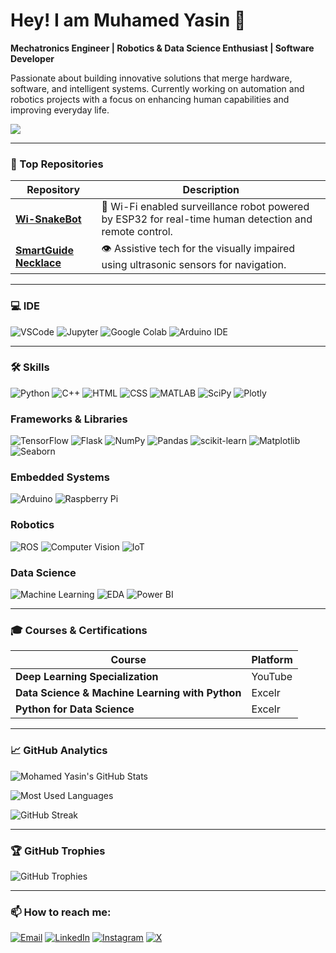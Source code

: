 # Hey! I am Muhamed Yasin 👋

**Mechatronics Engineer | Robotics & Data Science Enthusiast | Software Developer**

Passionate about building innovative solutions that merge hardware, software, and intelligent systems. Currently working on automation and robotics projects with a focus on enhancing human capabilities and improving everyday life.

[![](https://github-profile-summary-cards.vercel.app/api/cards/profile-details?username=myasin3&theme=dark)](https://github.com/myasin3)

---

### 💼 Top Repositories

| Repository | Description |
|------------|-------------|
| [**Wi-SnakeBot**](https://github.com/YourGitHubUsername/Wi-SnakeBot) | 🐍 Wi-Fi enabled surveillance robot powered by ESP32 for real-time human detection and remote control. |
| [**SmartGuide Necklace**](https://github.com/YourGitHubUsername/SmartGuide-Necklace) | 👁️ Assistive tech for the visually impaired using ultrasonic sensors for navigation. |

---

### 💻 IDE
![VSCode](https://img.shields.io/badge/-VS%20Code-007ACC?logo=visual-studio-code&logoColor=white)
![Jupyter](https://img.shields.io/badge/-Jupyter-F37626?logo=jupyter&logoColor=white)
![Google Colab](https://img.shields.io/badge/-Google%20Colab-F9AB00?logo=googlecolab&logoColor=white)
![Arduino IDE](https://img.shields.io/badge/-Arduino-00979D?logo=arduino&logoColor=white)

---

### 🛠️ Skills
![Python](https://img.shields.io/badge/-Python-3776AB?logo=python&logoColor=white)
![C++](https://img.shields.io/badge/-C++-00599C?logo=cplusplus&logoColor=white)
![HTML](https://img.shields.io/badge/-HTML-E34F26?logo=html5&logoColor=white)
![CSS](https://img.shields.io/badge/-CSS-1572B6?logo=css3&logoColor=white)
![MATLAB](https://img.shields.io/badge/-MATLAB-FF7F50?logo=matlab&logoColor=white)
![SciPy](https://img.shields.io/badge/-SciPy-654FF0?logo=SciPy&logoColor=white)
![Plotly](https://img.shields.io/badge/-Plotly-239120?logo=plotly&logoColor=white)

### Frameworks & Libraries
![TensorFlow](https://img.shields.io/badge/-TensorFlow-FF6F00?logo=tensorflow&logoColor=white)
![Flask](https://img.shields.io/badge/-Flask-000000?logo=flask&logoColor=white)
![NumPy](https://img.shields.io/badge/-NumPy-013243?logo=numpy&logoColor=white)
![Pandas](https://img.shields.io/badge/-Pandas-150458?logo=pandas&logoColor=white)
![scikit-learn](https://img.shields.io/badge/-scikit--learn-F7931E?logo=scikit-learn&logoColor=white)
![Matplotlib](https://img.shields.io/badge/-Matplotlib-003B57?logo=matplotlib&logoColor=white)
![Seaborn](https://img.shields.io/badge/-Seaborn-FF8C00?logo=seaborn&logoColor=white)

### Embedded Systems
![Arduino](https://img.shields.io/badge/-Arduino-00979D?logo=arduino&logoColor=white)
![Raspberry Pi](https://img.shields.io/badge/-Raspberry%20Pi-A22846?logo=raspberry-pi&logoColor=white)

### Robotics
![ROS](https://img.shields.io/badge/-ROS-22314E?logo=ros&logoColor=white)
![Computer Vision](https://img.shields.io/badge/-Computer%20Vision-9b59b6)
![IoT](https://img.shields.io/badge/-IoT-FF6200)

### Data Science
![Machine Learning](https://img.shields.io/badge/-Machine%20Learning-007ACC?logo=machine-learning)
![EDA](https://img.shields.io/badge/-EDA-03A9F4?logo=data-visualization)
![Power BI](https://img.shields.io/badge/-Power%20BI-F2C811?logo=power-bi&logoColor=black)

---

### 🎓 Courses & Certifications

| Course | Platform |
|--------|----------|
| **Deep Learning Specialization** | YouTube |
| **Data Science & Machine Learning with Python** | Excelr |
| **Python for Data Science** | Excelr |

---

### 📈 GitHub Analytics

![Mohamed Yasin's GitHub Stats](https://github-readme-stats.vercel.app/api?username=myasin3&show_icons=true&theme=radical)

![Most Used Languages](https://github-readme-stats.vercel.app/api/top-langs/?username=myasin3&layout=compact&theme=radical)

![GitHub Streak](https://github-readme-streak-stats.herokuapp.com/?user=myasin3&theme=dark)

---

### 🏆 GitHub Trophies

![GitHub Trophies](https://github-profile-trophy.vercel.app/?username=myasin3&theme=radical)

---

### 📫 How to reach me:
[![Email](https://img.shields.io/badge/Gmail-D14836?style=for-the-badge&logo=gmail&logoColor=white)](mailto:sukhmansinghbhogal@gmail.com) 
[![LinkedIn](https://img.shields.io/badge/LinkedIn-0077B5?style=for-the-badge&logo=linkedin&logoColor=white)](https://www.linkedin.com/in/sukhmansingh1612) 
[![Instagram](https://img.shields.io/badge/Instagram-E4405F?style=for-the-badge&logo=instagram&logoColor=white)](https://www.instagram.com/sukhmansingh_1612/) 
[![X](https://img.shields.io/badge/X-1DA1F2?style=for-the-badge&logo=twitter&logoColor=white)](https://x.com/muhamedyasin03)

